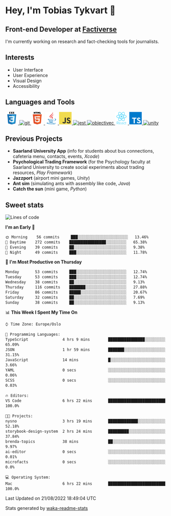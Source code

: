 # Hey, I'm Tobias Tykvart 🦉
## Front-end Developer at [Factiverse](https://www.factiverse.no/)

I'm currently working on research and fact-checking tools for journalists.

## Interests

- User Interface
- User Experience
- Visual Design
- Accessibility

## Languages and Tools
<p align="left"> <a href="https://www.w3schools.com/css/" target="_blank" rel="noreferrer"> <img src="https://raw.githubusercontent.com/devicons/devicon/master/icons/css3/css3-original-wordmark.svg" alt="css3" width="40" height="40"/> </a> <a href="https://git-scm.com/" target="_blank" rel="noreferrer"> <img src="https://www.vectorlogo.zone/logos/git-scm/git-scm-icon.svg" alt="git" width="40" height="40"/> </a> <a href="https://www.w3.org/html/" target="_blank" rel="noreferrer"> <img src="https://raw.githubusercontent.com/devicons/devicon/master/icons/html5/html5-original-wordmark.svg" alt="html5" width="40" height="40"/> </a> <a href="https://www.java.com" target="_blank" rel="noreferrer"> <img src="https://raw.githubusercontent.com/devicons/devicon/master/icons/java/java-original.svg" alt="java" width="40" height="40"/> </a> <a href="https://developer.mozilla.org/en-US/docs/Web/JavaScript" target="_blank" rel="noreferrer"> <img src="https://raw.githubusercontent.com/devicons/devicon/master/icons/javascript/javascript-original.svg" alt="javascript" width="40" height="40"/> </a> <a href="https://jestjs.io" target="_blank" rel="noreferrer"> <img src="https://www.vectorlogo.zone/logos/jestjsio/jestjsio-icon.svg" alt="jest" width="40" height="40"/> </a> <a href="https://developer.apple.com/library/archive/documentation/Cocoa/Conceptual/ProgrammingWithObjectiveC/Introduction/Introduction.html" target="_blank" rel="noreferrer"> <img src="https://www.vectorlogo.zone/logos/apple_objectivec/apple_objectivec-icon.svg" alt="objectivec" width="40" height="40"/> </a> <a href="https://reactjs.org/" target="_blank" rel="noreferrer"> <img src="https://raw.githubusercontent.com/devicons/devicon/master/icons/react/react-original-wordmark.svg" alt="react" width="40" height="40"/> </a> <a href="https://www.typescriptlang.org/" target="_blank" rel="noreferrer"> <img src="https://raw.githubusercontent.com/devicons/devicon/master/icons/typescript/typescript-original.svg" alt="typescript" width="40" height="40"/> </a> <a href="https://unity.com/" target="_blank" rel="noreferrer"> <img src="https://www.vectorlogo.zone/logos/unity3d/unity3d-icon.svg" alt="unity" width="40" height="40"/> </a> </p>

## Previous Projects

- **Saarland University App** (info for students about bus connections, cafeteria menu, contacts, events, *Xcode*)
- **Psychological Trading Framework** (for the Psychology faculty at Saarland University to create social experiments about trading resources, *Play Framework*)
- **Jazzport** (airport mini games, *Unity*)
- **Ant sim** (simulating ants with assembly like code, *Java*)
- **Catch the sun** (mini game, *Python*)

## Sweet stats

<!--START_SECTION:waka-->
![Lines of code](https://img.shields.io/badge/From%20Hello%20World%20I%27ve%20Written-78%20Thousand%20lines%20of%20code-blue)

**I'm an Early 🐤** 

```text
🌞 Morning    56 commits     ███░░░░░░░░░░░░░░░░░░░░░░   13.46% 
🌆 Daytime    272 commits    ████████████████░░░░░░░░░   65.38% 
🌃 Evening    39 commits     ██░░░░░░░░░░░░░░░░░░░░░░░   9.38% 
🌙 Night      49 commits     ███░░░░░░░░░░░░░░░░░░░░░░   11.78%

```
📅 **I'm Most Productive on Thursday** 

```text
Monday       53 commits     ███░░░░░░░░░░░░░░░░░░░░░░   12.74% 
Tuesday      53 commits     ███░░░░░░░░░░░░░░░░░░░░░░   12.74% 
Wednesday    38 commits     ██░░░░░░░░░░░░░░░░░░░░░░░   9.13% 
Thursday     116 commits    ███████░░░░░░░░░░░░░░░░░░   27.88% 
Friday       86 commits     █████░░░░░░░░░░░░░░░░░░░░   20.67% 
Saturday     32 commits     ██░░░░░░░░░░░░░░░░░░░░░░░   7.69% 
Sunday       38 commits     ██░░░░░░░░░░░░░░░░░░░░░░░   9.13%

```


📊 **This Week I Spent My Time On** 

```text
⌚︎ Time Zone: Europe/Oslo

💬 Programming Languages: 
TypeScript               4 hrs 9 mins        ████████████████░░░░░░░░░   65.09% 
JSON                     1 hr 59 mins        ███████░░░░░░░░░░░░░░░░░░   31.15% 
JavaScript               14 mins             █░░░░░░░░░░░░░░░░░░░░░░░░   3.66% 
YAML                     0 secs              ░░░░░░░░░░░░░░░░░░░░░░░░░   0.06% 
SCSS                     0 secs              ░░░░░░░░░░░░░░░░░░░░░░░░░   0.03%

🔥 Editors: 
VS Code                  6 hrs 22 mins       █████████████████████████   100.0%

🐱‍💻 Projects: 
nysno                    3 hrs 19 mins       █████████████░░░░░░░░░░░░   52.18% 
storybook-design-system  2 hrs 24 mins       █████████░░░░░░░░░░░░░░░░   37.84% 
brenda-topics            38 mins             ██░░░░░░░░░░░░░░░░░░░░░░░   9.97% 
ai-editor                0 secs              ░░░░░░░░░░░░░░░░░░░░░░░░░   0.01% 
microfacts               0 secs              ░░░░░░░░░░░░░░░░░░░░░░░░░   0.0%

💻 Operating System: 
Mac                      6 hrs 22 mins       █████████████████████████   100.0%

```


 Last Updated on 21/08/2022 18:49:04 UTC
<!--END_SECTION:waka-->
Stats generated by [waka-readme-stats](https://github.com/anmol098/waka-readme-stats)
